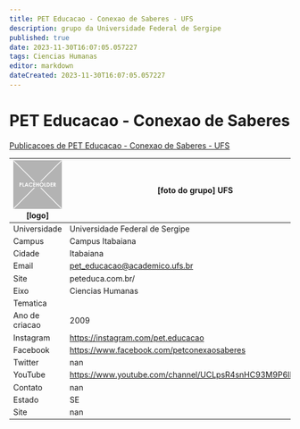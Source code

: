```yaml
---
title: PET Educacao - Conexao de Saberes - UFS
description: grupo da Universidade Federal de Sergipe
published: true
date: 2023-11-30T16:07:05.057227
tags: Ciencias Humanas
editor: markdown
dateCreated: 2023-11-30T16:07:05.057227
---
```


# PET Educacao - Conexao de Saberes

[Publicacoes de PET Educacao - Conexao de Saberes - UFS](/atividade/208PETEducacaoConexaodeSaberesUFS/feed.md)

| ![placeholder.png](/placeholder.png) [logo] | [foto do grupo] UFS         |
| ------------------------------------------- | ------------------------------------------------- |
| Universidade                                | Universidade Federal de Sergipe      |
| Campus                                      | Campus Itabaiana            |
| Cidade                                      | Itabaiana             |
| Email                                       | pet_educacao@academico.ufs.br             |
| Site                                        | peteduca.com.br/              |
| Eixo                                        | Ciencias Humanas              |
| Tematica                                    |           |
| Ano de criacao                              | 2009        |
| Instagram                                   | https://instagram.com/pet.educacao         |
| Facebook                                    | https://www.facebook.com/petconexaosaberes          |
| Twitter                                     | nan           |
| YouTube                                     | https://www.youtube.com/channel/UCLpsR4snHC93M9P6lNPA0yQ           |
| Contato                                     | nan         |
| Estado                                      |  SE            |
| Site                                        | nan |
